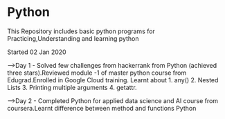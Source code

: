 # Python
This Repository includes basic python programs for Practicing,Understanding and learning python

Started 02 Jan 2020

-->Day 1 - Solved few challenges from hackerrank from Python (achieved three stars).Reviewed module -1 of master python course from Edugrad.Enrolled in Google Cloud training.
Learnt about 1. any()
             2. Nested Lists
             3. Printing multiple arguments
             4. getattr.


-->Day 2 - Completed Python for applied data science and AI course from coursera.Learnt difference between method and functions Python
